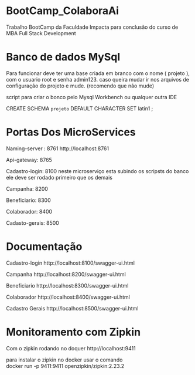 # BootCamp_ColaboraAi
Trabalho BootCamp da Faculdade Impacta para conclusão do curso de MBA Full Stack Development

# Banco de dados MySql
Para funcionar deve ter uma base criada em branco com o nome ( projeto ), com o usuario root e senha admin123.
caso queira mudar ir nos arquivos de configuração do projeto e mude. (recomendo que não mude)

script para criar o bonco pelo Mysql Workbench ou qualquer outra IDE

CREATE SCHEMA `projeto` DEFAULT CHARACTER SET latin1 ;

# Portas Dos MicroServices

Naming-server : 8761  http://localhost:8761

Api-gateway: 8765

Cadastro-login: 8100 neste microserviço esta subindo os scripsts do banco ele deve ser rodado primeiro que os demais  

Campanha: 8200

Beneficiario: 8300

Colaborador: 8400

Cadasto-gerais: 8500

# Documentação
Cadastro-login
http://localhost:8100/swagger-ui.html   

Campanha
http://localhost:8200/swagger-ui.html   

Beneficiario
http://localhost:8300/swagger-ui.html   

Colaborador
http://localhost:8400/swagger-ui.html

Cadastro Gerais
http://localhost:8500/swagger-ui.html

# Monitoramento com Zipkin
Com o zipkin rodando no doquer
http://localhost:9411

para instalar o zipkin no docker usar o comando   
docker run -p 9411:9411 openzipkin/zipkin:2.23.2 
